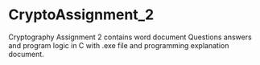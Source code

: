 # CryptoAssignment_2
Cryptography Assignment 2 contains word document Questions answers and program logic in C with .exe file and programming explanation document.
